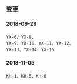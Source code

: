 ### 变更
#### 2018-09-28
    YX-6、YX-8、
    YX-9、YX-10、YX-11、YX-12、
    YX-13、YX-14、YX-15

#### 2018-11-05
    KH-1、KH-5、KH-6    